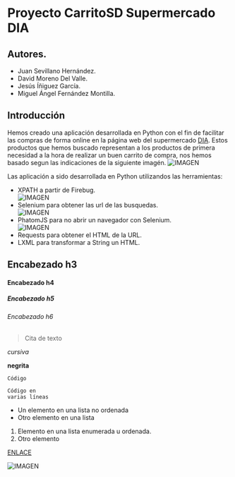 # Proyecto CarritoSD Supermercado DIA

## Autores.
 * Juan Sevillano Hernández.
 * David Moreno Del Valle.
 * Jesús Íñiguez García.
 * Miguel Ángel Fernández Montilla.

## Introducción
Hemos creado una aplicación desarrollada en Python con el fin de facilitar las compras de forma online en la página web del supermercado [DIA](http://www.dia.es/compra-online/ "Página web del DIA"). Estos productos que hemos buscado representan a los productos de primera necesidad a la hora de realizar un buen carrito de compra, nos hemos basado segun las indicaciones de la siguiente imagén. ![IMAGEN](http://cdn01.ib.infobae.com/adjuntos/162/infografia/010/533/0010533787.jpg?0000-00-00-00-00-00 "Listado de Productos")

Las aplicación a sido desarrollada en Python utilizandos las herramientas:
 * XPATH a partir de Firebug.  
 ![IMAGEN](http://securityidiots.com/post_images/xpath_logo.png "xpaht")
 * Selenium para obtener las url de las busquedas.  
 ![IMAGEN](http://www.seleniumhq.org/images/big-logo.png "selenium")
 * PhatomJS para no abrir un navegador con Selenium.  
 ![IMAGEN](http://photos2.meetupstatic.com/photos/event/8/3/9/2/600_435693682.jpeg "phantomjs")
 * Requests para obtener el HTML de la URL.  
 * LXML para transformar a String un HTML.  
## Encabezado h3
#### Encabezado h4
##### Encabezado h5
###### Encabezado h6

> Cita de texto

*cursiva* 

**negrita**

 `Código`
 
  ```
 Código en 
 varias líneas
 ```

 * Un elemento en una lista no ordenada
 * Otro elemento en una lista

 1. Elemento en una lista enumerada u ordenada.
 2. Otro elemento


 [ENLACE](http://www.dia.es/compra-online/ "http://www.dia.es/compra-online/")

![IMAGEN](http://securityidiots.com/post_images/xpath_logo.png "Título de la imagen")
